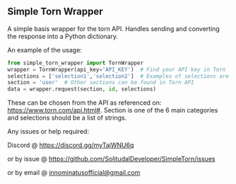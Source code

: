 ## Simple Torn Wrapper

A simple basis wrapper for the torn API. Handles sending and converting the response into a Python dictionary.

An example of the usage:
```python
from simple_torn_wrapper import TornWrapper
wrapper = TornWrapper(api_key='API_KEY')  # Find your API key in Torn
selections = ['selection1','selection2']  # Examples of selections are listed in the Torn API.
section = 'user'  # Other sections can be found in Torn API
data = wrapper.request(section, id, selections)
```

These can be chosen from the API as referenced on: https://www.torn.com/api.html#.
Section is one of the 6 main categories and selections should be a list of strings. 

Any issues or help required:

Discord @ https://discord.gg/myTajWNU6q

or by issue @ https://github.com/SolitudalDeveloper/SimpleTorn/issues

or by email @ innominatusofficial@gmail.com
